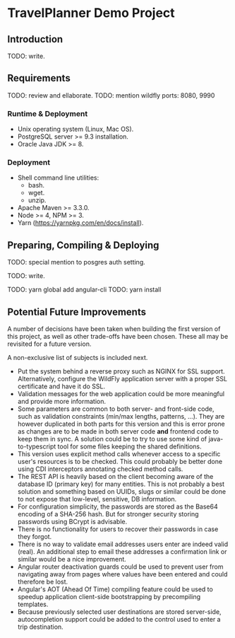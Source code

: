 # TravelPlanner Demo Project

## Introduction

TODO: write.

## Requirements

TODO: review and ellaborate.
TODO: mention wildfly ports: 8080, 9990

### Runtime & Deployment

- Unix operating system (Linux, Mac OS).
- PostgreSQL server >= 9.3 installation.
- Oracle Java JDK >= 8.

### Deployment

- Shell command line utilities:
  - bash.
  - wget.
  - unzip.
- Apache Maven >= 3.3.0.
- Node >= 4, NPM >= 3.
- Yarn (https://yarnpkg.com/en/docs/install).

## Preparing, Compiling & Deploying

TODO: special mention to posgres auth setting.

TODO: write.

TODO: yarn global add angular-cli
TODO: yarn install

## Potential Future Improvements

A number of decisions have been taken when building the first version of this project, as well as other trade-offs have been chosen. These all may be revisited for a future version.

A non-exclusive list of subjects is included next.

- Put the system behind a reverse proxy such as NGINX for SSL support. Alternatively, configure the WildFly application server with a proper SSL certificate and have it do SSL.
- Validation messages for the web application could be more meaningful and provide more information.
- Some parameters are common to both server- and front-side code, such as validation constraints (min/max lengths, patterns, ...). They are however duplicated in both parts for this version and this is error prone as changes are to be made in both server code **and** frontend code to keep them in sync. A solution could be to try to use some kind of java-to-typescript tool for some files keeping the shared definitions.
- This version uses explicit method calls whenever access to a specific user's resources is to be checked. This could probably be better done using CDI interceptors annotating checked method calls.
- The REST API is heavily based on the client becoming aware of the database ID (primary key) for many entities. This is not probably a best solution and something based on UUIDs, slugs or similar could be done to not expose that low-level, sensitive, DB information.
- For configuration simplicity, the passwords are stored as the Base64 encoding of a SHA-256 hash. But for stronger security storing passwords using BCrypt is advisable. 
- There is no functionality for users to recover their passwords in case they forgot.
- There is no way to validate email addresses users enter are indeed valid (real). An additional step to email these addresses a confirmation link or similar would be a nice improvement.
- Angular router deactivation guards could be used to prevent user from navigating away from pages where values have been entered and could therefore be lost.
- Angular's AOT (Ahead Of Time) compiling feature could be used to speedup application client-side bootstrapping by precompiling templates.
- Because previously selected user destinations are stored server-side, autocompletion support could be added to the control used to enter a trip destination.
